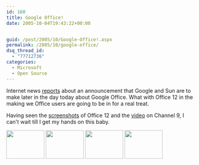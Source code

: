```yaml
---
id: 160
title: Google Office!
date: 2005-10-04T19:43:22+00:00


guid: /post/2005/10/Google-Office!.aspx
permalink: /2005/10/google-office/
dsq_thread_id:
  - "77712736"
categories:
  - Microsoft
  - Open Source
---
```


<p>Internet news <a href="http://www.internetnews.com/dev-news/article.php/3553371">reports</a> 
about&nbsp;an announcement&nbsp;that Google and Sun are to make later in the day 
today about Google Office. What with Office 12 in the making we Office users are 
going to be in for a real treat.</p>
<p>Having seen the <a href="http://www.microsoft.com/presspass/features/2005/sep05/09-13OfficeUI.mspx">screenshots</a> 
of Office 12 and the <a href="http://channel9.msdn.com/showpost.aspx?postid=114720">video</a> on Channel 
9, I can't wait till I get my hands on this baby.</p>
<p><a href="http://www.microsoft.com/presspass/images/features/2005/09-13Office12-Word_lg.jpg"><img style="WIDTH: 100px; HEIGHT: 75px" alt="" hspace="0" src="http://www.merill.net/wp-content/uploads/contentbinary/09-13Office12-Word_thumb.jpg" border="0"></a>&nbsp;<a href="http://www.microsoft.com/presspass/images/features/2005/09-13Office12-Excel_lg.jpg"><img style="WIDTH: 100px; HEIGHT: 75px" alt="" hspace="0" src="http://www.merill.net/wp-content/uploads/contentbinary/09-13Office12-Excel_thumb.jpg" border="0"></a>&nbsp;<a href="http://www.microsoft.com/presspass/images/features/2005/09-13Office12-Access_lg.jpg"><img style="WIDTH: 100px; HEIGHT: 75px" alt="" hspace="0" src="http://www.merill.net/wp-content/uploads/contentbinary/09-13Office12-Access_thumb.jpg" border="0"></a>&nbsp;<a href="http://www.microsoft.com/presspass/images/features/2005/09-13Office12-PPT_lg.jpg"><img style="WIDTH: 100px; HEIGHT: 75px" alt="" hspace="0" src="http://www.merill.net/wp-content/uploads/contentbinary/09-13Office12-PPT_thumb.jpg" border="0"></a></p>